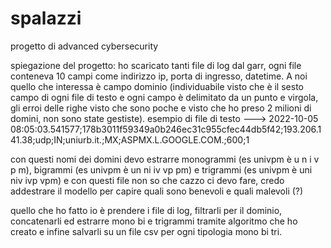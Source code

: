 # spalazzi
progetto di advanced cybersecurity

spiegazione del progetto: ho scaricato tanti file di log dal garr, ogni file conteneva 10 campi come indirizzo ip, porta di ingresso, datetime. A noi quello che interessa è campo dominio (individuabile visto che è il sesto campo di ogni file di testo e ogni campo è delimitato da un punto e virgola, gli erroi delle righe visto che sono poche e visto che ho preso 2 milioni di domini, non sono state gestiste). esempio di file di testo ---> 2022-10-05 08:05:03.541577;178b3011f59349a0b246ec31c955cfec44db5f42;193.206.141.38;udp;IN;uniurb.it.;MX;ASPMX.L.GOOGLE.COM.;600;1

con questi nomi dei domini devo estrarre monogrammi (es univpm è u n i v p m), bigrammi (es univpm è un ni iv vp pm) e trigrammi (es univpm è uni niv ivp vpm) e con questi file non so che cazzo ci devo fare, credo addestrare il modello per capire quali sono benevoli e quali malevoli (?)

quello che ho fatto io è prendere i file di log, filtrarli per il dominio, concatenarli ed estrarre mono bi e trigrammi tramite algoritmo che ho creato e infine salvarli su un file csv per ogni tipologia mono bi tri. 




